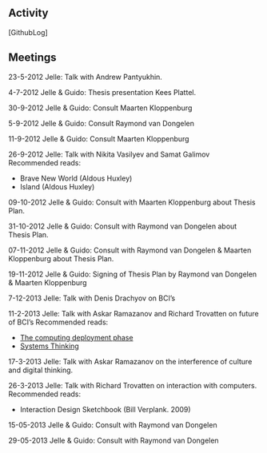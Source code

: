## Activity
[GithubLog]

## Meetings
23-5-2012
Jelle: Talk with Andrew Pantyukhin.

4-7-2012
Jelle & Guido: Thesis presentation Kees Plattel.

30-9-2012
Jelle & Guido: Consult Maarten Kloppenburg

5-9-2012
Jelle & Guido: Consult Raymond van Dongelen

11-9-2012
Jelle & Guido: Consult Maarten Kloppenburg

26-9-2012
Jelle: Talk with Nikita Vasilyev and Samat Galimov
Recommended reads:
* Brave New World (Aldous Huxley)
* Island (Aldous Huxley)

09-10-2012
Jelle & Guido: Consult with Maarten Kloppenburg about Thesis Plan.

31-10-2012
Jelle & Guido: Consult with Raymond van Dongelen about Thesis Plan.

07-11-2012
Jelle & Guido: Consult with Raymond van Dongelen & Maarten Kloppenburg about Thesis Plan.

19-11-2012
Jelle & Guido: Signing of Thesis Plan by Raymond van Dongelen & Maarten Kloppenburg

7-12-2013
Jelle: Talk with Denis Drachyov on BCI’s

11-2-2013
Jelle: Talk with Askar Ramazanov and Richard Trovatten on future of BCI’s
Recommended reads: 
* [The computing deployment phase](http://cdixon.org/2013/02/10/the-computing-deployment-phase/)
* [Systems Thinking](http://www.systems-thinking.org/dikw/dikw.htm)

17-3-2013
Jelle: Talk with Askar Ramazanov on the interference of culture and digital thinking.

26-3-2013
Jelle: Talk with Richard Trovatten on interaction with computers.
Recommended reads:
* Interaction Design Sketchbook (Bill Verplank. 2009)

15-05-2013
Jelle & Guido: Consult with Raymond van Dongelen

29-05-2013
Jelle & Guido: Consult with Raymond van Dongelen